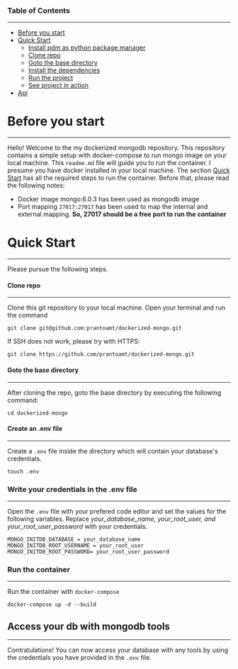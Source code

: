 ### Table of Contents  
---------------------

- [Before you start](#before-you-start)
- [Quick Start](#quick-start)
    + [Install pdm as python package manager](#install-pdm-as-python-package-manager)
    + [Clone repo](#clone-repo)
    + [Goto the base directory](#goto-the-base-directory)
    + [Install the dependencies](#install-the-dependencies)
    + [Run the project](#run-the-project)
    + [See project in action](#see-project-in-action)
- [Api](#api)


# Before you start
----------------------------
Hello! Welcome to the my dockerized mongodb repository. 
This repository contains a simple setup with docker-compose to run mongo image on your local machine.
This `readme.md` file will guide you to run the container. 
I presume you have docker installed in your local machine.
The section [Quick Start](#quick-start) has all the required steps to run the container. Before that, please read the following notes:

- Docker image mongo:6.0.3 has been used as mongodb image
- Port mapping `27017:27017` has been used to map the internal and external mapping. **So, 27017 should be a free port to run the container**


# Quick Start
-----------------
Please pursue the following steps.

#### Clone repo
--------------------
Clone this git repository to your local machine. Open your terminal and run the command

```
git clone git@github.com:prantoamt/dockerized-mongo.git
```
If SSH does not work, please try with HTTPS:
```
git clone https://github.com/prantoamt/dockerized-mongo.git
```

#### Goto the base directory
------------------------------------
After cloning the repo, goto the base directory by executing the following command: 
```
cd dockerized-mongo
```

#### Create an .env file
-----------------------------------------------------------------
Create a `.env` file inside the directory which will contain your database's credentials.
```
touch .env
```

### Write your credentials in the .env file
-------------------
Open the `.env` file with your prefered code editor and set the values for the following variables.
Replace *your_database_name, your_root_user, and your_root_user_password* with your credentials.
```
MONGO_INITDB_DATABASE = your_database_name
MONGO_INITDB_ROOT_USERNAME = your_root_user
MONGO_INITDB_ROOT_PASSWORD= your_root_user_password
```

### Run the container
-------------------------
Run the container with `docker-compose`

```
docker-compose up -d --build
```

## Access your db with mongodb tools
--------------------------------------
Contratulations! You can now access your database with any tools by using
the credentials you have provided in the `.env` file.